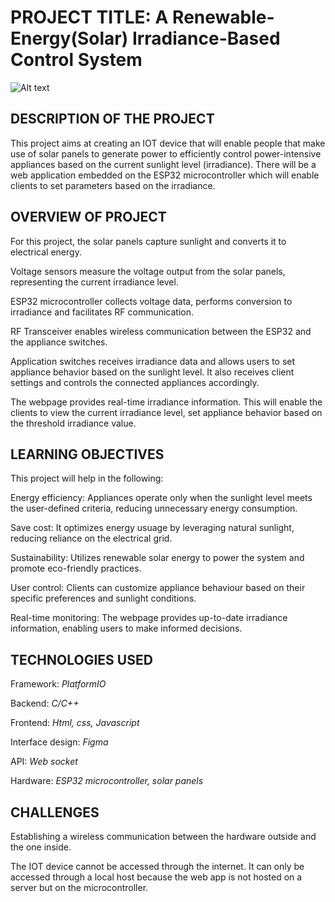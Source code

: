 # PROJECT TITLE: **A Renewable-Energy(Solar) Irradiance-Based Control System**

![Alt text](<Frame 3.jpg>)

## DESCRIPTION OF THE PROJECT
This project aims at creating an IOT device that will enable people that make use of solar panels to generate power to efficiently control power-intensive appliances based on the current sunlight level (irradiance). There will be a web application embedded on the ESP32 microcontroller which will enable clients to set parameters based on the irradiance.

## OVERVIEW OF PROJECT
For this project, the solar panels capture sunlight and converts it to electrical energy.

Voltage sensors measure the voltage output from the solar panels, representing the current irradiance level.

ESP32 microcontroller collects voltage data, performs conversion to irradiance and facilitates RF communication.

RF Transceiver enables wireless communication between the ESP32 and the appliance switches.

Application switches receives irradiance data and allows users to set appliance behavior based on the sunlight level. It also receives client settings and controls the connected appliances accordingly.

The webpage provides real-time irradiance information. This will enable the clients to view the current irradiance level, set appliance behavior based on the threshold irradiance value.

## LEARNING OBJECTIVES
This project will help in the following:

Energy efficiency: Appliances operate only when the sunlight level meets the user-defined criteria, reducing unnecessary energy consumption.

Save cost: It optimizes energy usuage by leveraging natural sunlight, reducing reliance on the electrical grid.

Sustainability: Utilizes renewable solar energy to power the system and promote eco-friendly practices.

User control: Clients can customize appliance behaviour based on their specific preferences and sunlight conditions.

Real-time monitoring: The webpage provides up-to-date irradiance information, enabling users to make informed decisions.

## TECHNOLOGIES USED
Framework: *PlatformIO*

Backend: *C/C++*

Frontend: *Html, css, Javascript*

Interface design: *Figma*

API: *Web socket*

Hardware: *ESP32 microcontroller, solar panels*

## CHALLENGES
Establishing a wireless communication between the hardware outside and the one inside.

The IOT device cannot be accessed through the internet. It can only be accessed through a local host because the web app is not hosted on a server but on the microcontroller. 

